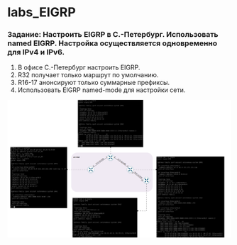 # labs_EIGRP

###  Задание: Настроить EIGRP в С.-Петербург. Использовать named EIGRP. Настройка осуществляется одновременно для IPv4 и IPv6.

1. В офисе С.-Петербург настроить EIGRP.
2. R32 получает только маршрут по умолчанию.
3. R16-17 анонсируют только суммарные префиксы.
4. Использовать EIGRP named-mode для настройки сети.


![](https://github.com/gerasev1992/otus_NEP_24-25/blob/main/labs/labs_EIGRP/2025-02-17_15-52-27.png)


